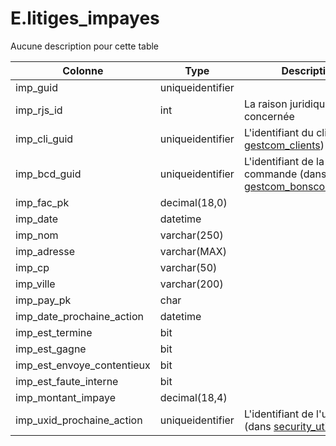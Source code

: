 # E.litiges_impayes

Aucune description pour cette table

Colonne|Type|Description
---|---|---
imp_guid|uniqueidentifier|
imp_rjs_id|int|La raison juridique concernée 
imp_cli_guid|uniqueidentifier|L'identifiant du client (dans [gestcom_clients](generated_gestcom_clients.md)) 
imp_bcd_guid|uniqueidentifier|L'identifiant de la commande (dans [gestcom_bonscommandes](generated_gestcom_bonscommandes.md)) 
imp_fac_pk|decimal(18,0)|
imp_date|datetime|
imp_nom|varchar(250)|
imp_adresse|varchar(MAX)|
imp_cp|varchar(50)|
imp_ville|varchar(200)|
imp_pay_pk|char|
imp_date_prochaine_action|datetime|
imp_est_termine|bit|
imp_est_gagne|bit|
imp_est_envoye_contentieux|bit|
imp_est_faute_interne|bit|
imp_montant_impaye|decimal(18,4)|
imp_uxid_prochaine_action|uniqueidentifier|L'identifiant de l'utilisateur (dans [security_utilisateurs](generated_security_utilisateurs.md)) 
